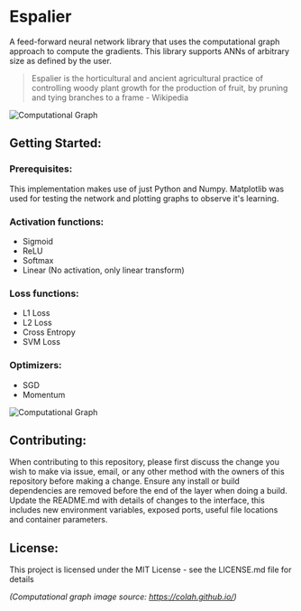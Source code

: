 # Espalier
A feed-forward neural network library that uses the computational graph approach to compute the gradients. This library supports ANNs of arbitrary size as defined by the user.

> Espalier is the horticultural and ancient agricultural practice of controlling woody plant growth for the production of fruit, by pruning and tying branches to a frame - Wikipedia

![Computational Graph](https://colah.github.io/posts/2015-08-Backprop/img/tree-eval-derivs.png)

## Getting Started:

### Prerequisites:
This implementation makes use of just Python and Numpy. Matplotlib was used for testing the network and plotting graphs to observe it's learning.

### Activation functions:
* Sigmoid
* ReLU
* Softmax
* Linear (No activation, only linear transform)

### Loss functions:
* L1 Loss
* L2 Loss
* Cross Entropy
* SVM Loss

### Optimizers:
* SGD
* Momentum

![Computational Graph](https://github.com/achyudhk/Dense-Net/blob/master/doc/accuracy.png?raw=true)

## Contributing:
When contributing to this repository, please first discuss the change you wish to make via issue, email, or any other method with the owners of this repository before making a change. Ensure any install or build dependencies are removed before the end of the layer when doing a build. Update the README.md with details of changes to the interface, this includes new environment variables, exposed ports, useful file locations and container parameters.

## License:
This project is licensed under the MIT License - see the LICENSE.md file for details

_(Computational graph image source: https://colah.github.io/)_
